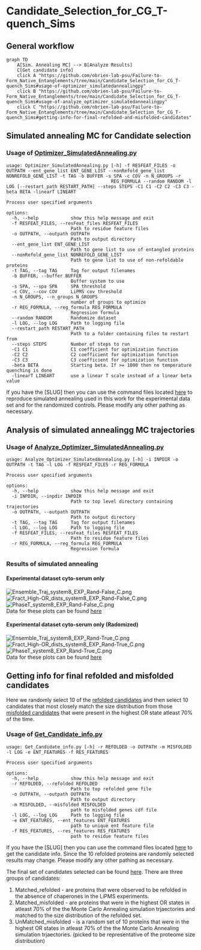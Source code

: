 # Candidate_Selection_for_CG_T-quench_Sims  

## General workflow
```mermaid
graph TD
    A[Sim. Annealing MC] --> B[Analyze Results]
    C[Get candidate info]
    click A "https://github.com/obrien-lab-psu/Failure-to-Form_Native_Entanglements/tree/main/Candidate_Selection_for_CG_T-quench_Sims#usage-of-optimizer_simulatedannealingpy"
    click B "https://github.com/obrien-lab-psu/Failure-to-Form_Native_Entanglements/tree/main/Candidate_Selection_for_CG_T-quench_Sims#usage-of-analyze_optimizer_simulatedannealingpy"
    click C "https://github.com/obrien-lab-psu/Failure-to-Form_Native_Entanglements/tree/main/Candidate_Selection_for_CG_T-quench_Sims#getting-info-for-final-refolded-and-misfolded-candidates"
``` 

## Simulated annealing MC for Candidate selection

### Usage of [Optimizer_SimulatedAnnealing.py](src/data/Optimizer_SimulatedAnnealing.py)
```
usage: Optimizer_SimulatedAnnealing.py [-h] -f RESFEAT_FILES -o OUTPATH --ent_gene_list ENT_GENE_LIST --nonRefold_gene_list NONREFOLD_GENE_LIST -t TAG -b BUFFER -s SPA -c COV -n N_GROUPS -r
                                       REG_FORMULA --random RANDOM -l LOG [--restart_path RESTART_PATH] --steps STEPS -C1 C1 -C2 C2 -C3 C3 -beta BETA -linearT LINEART

Process user specified arguments

options:
  -h, --help            show this help message and exit
  -f RESFEAT_FILES, --resFeat_files RESFEAT_FILES
                        Path to residue feature files
  -o OUTPATH, --outpath OUTPATH
                        Path to output directory
  --ent_gene_list ENT_GENE_LIST
                        Path to gene list to use of entangled proteins
  --nonRefold_gene_list NONREFOLD_GENE_LIST
                        Path to gene list to use of non-refoldable proteins
  -t TAG, --tag TAG     Tag for output filenames
  -b BUFFER, --buffer BUFFER
                        Buffer system to use
  -s SPA, --spa SPA     SPA threshold
  -c COV, --cov COV     LiPMS cov threshold
  -n N_GROUPS, --n_groups N_GROUPS
                        number of groups to optimize
  -r REG_FORMULA, --reg_formula REG_FORMULA
                        Regression formula
  --random RANDOM       Randomize dataset
  -l LOG, --log LOG     Path to logging file
  --restart_path RESTART_PATH
                        Path to a folder containing files to restart from
  --steps STEPS         Number of steps to run
  -C1 C1                C1 coefficient for optimization function
  -C2 C2                C2 coefficient for optimization function
  -C3 C3                C3 coefficient for optimization function
  -beta BETA            Starting beta. If >= 1000 then no temperature quenching is done
  -linearT LINEART      use a linear T scale instead of a linear beta value
```

If you have the [SLUG] then you can use the command files located [here](src/comman_lists/Optimizer_SimulatedAnnealing_wCutControl_system8.cmds) to reproduce simulated annealing used in this work for the experimental data set and for the randomized controls. Please modify any other pathing as necessary. 

## Analysis of simulated annealingg MC trajectories
### Usage of [Analyze_Optimizer_SimulatedAnnealing.py](src/data/Analyze_Optimizer_SimulatedAnnealing.py)
```
usage: Analyze_Optimizer_SimulatedAnnealing.py [-h] -i INPDIR -o OUTPATH -t TAG -l LOG -f RESFEAT_FILES -r REG_FORMULA

Process user specified arguments

options:
  -h, --help            show this help message and exit
  -i INPDIR, --inpdir INPDIR
                        Path to top level directory containing trajectories
  -o OUTPATH, --outpath OUTPATH
                        Path to output directory
  -t TAG, --tag TAG     Tag for output filenames
  -l LOG, --log LOG     Path to logging file
  -f RESFEAT_FILES, --resFeat_files RESFEAT_FILES
                        Path to residue feature files
  -r REG_FORMULA, --reg_formula REG_FORMULA
                        Regression formula
```

### Results of simulated annealing
#### Experimental dataset cyto-serum only
![Ensemble_Traj_system8_EXP_Rand-False_C.png](Figures/Rand-False/EXP/Ensemble_Traj_system8_EXP_Rand-False_C.png)  
![Fract_High-OR_dists_system8_EXP_Rand-False_C.png](Figures/Rand-False/EXP/Fract_High-OR_dists_system8_EXP_Rand-False_C.png)  
![PhaseT_system8_EXP_Rand-False_C.png](Figures/Rand-False/EXP/PhaseT_system8_EXP_Rand-False_C.png)  
Data for these plots can be found [here](data/Rand-False/EXP/)  

#### Experimental dataset cyto-serum only (Radomized)
![Ensemble_Traj_system8_EXP_Rand-True_C.png](Figures/Rand-True/EXP/Ensemble_Traj_system8_EXP_Rand-True_C.png)  
![Fract_High-OR_dists_system8_EXP_Rand-True_C.png](Figures/Rand-True/EXP/Fract_High-OR_dists_system8_EXP_Rand-True_C.png)  
![PhaseT_system8_EXP_Rand-True_C.png](Figures/Rand-True/EXP/PhaseT_system8_EXP_Rand-True_C.png)  
Data for these plots can be found [here](data/Rand-True/EXP/)  

## Getting info for final refolded and misfolded candidates 
Here we randomly select 10 of the [refolded candidates](../Processing_LiP-MS_data/data/Refolded/EXP_all/ALL_Refolded.csv) and then select 10 candidates that most closely match the size distribution from those [misfolded candidates](data/Rand-False/EXP/Fract_High-OR_Cdists_system8_EXP_Rand-False_C.csv) that were present in the highest OR state atleast 70% of the time.  

### Usage of [Get_Candidate_info.py](src/data/Get_Candidate_info.py)
```
usage: Get_Candidate_info.py [-h] -r REFOLDED -o OUTPATH -m MISFOLDED -l LOG -e ENT_FEATURES -f RES_FEATURES

Process user specified arguments

options:
  -h, --help            show this help message and exit
  -r REFOLDED, --refolded REFOLDED
                        Path to top refolded gene file
  -o OUTPATH, --outpath OUTPATH
                        Path to output directory
  -m MISFOLDED, --misfolded MISFOLDED
                        path to misfolded genes cdf file
  -l LOG, --log LOG     Path to logging file
  -e ENT_FEATURES, --ent_features ENT_FEATURES
                        path to unique ent feature file
  -f RES_FEATURES, --res_features RES_FEATURES
                        path to residue feature files
``` 
If you have the [SLUG] then you can use the command files located [here](src/comman_lists/Get_Candidate_info.cmds) to get the candidate info. Since the 10 refolded proteins are randomly selected results may change. Please modify any other pathing as necessary. 

The final set of candidates selected can be found [here](data/Simulation_candidate_summary.xlsx). There are three groups of candidates:  
1. Matched_refolded - are proteins that were observed to be refolded in the absence of chaperones in the LiPMS experiments.  
2. Matched_misfolded - are proteins that were in the highest OR states in atleast 70% of the the Monte Carlo Annealing simulation trjaectories and matched to the size distribution of the refolded set.  
3. UnMatched_misfolded - is a random set of 10 proteins that were in the highest OR states in atleast 70% of the the Monte Carlo Annealing simulation trjaectories.  (picked to be representative of the proteome size distribution)  